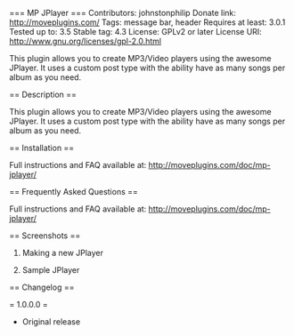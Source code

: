 === MP JPlayer ===
Contributors: johnstonphilip
Donate link: http://moveplugins.com/
Tags: message bar, header
Requires at least: 3.0.1
Tested up to: 3.5
Stable tag: 4.3
License: GPLv2 or later
License URI: http://www.gnu.org/licenses/gpl-2.0.html

This plugin allows you to create MP3/Video players using the awesome JPlayer. It uses a custom post type with the ability have as many songs per album as you need.

== Description ==

This plugin allows you to create MP3/Video players using the awesome JPlayer. It uses a custom post type with the ability have as many songs per album as you need.


== Installation ==

Full instructions and FAQ available at:
http://moveplugins.com/doc/mp-jplayer/

== Frequently Asked Questions ==

Full instructions and FAQ available at:
http://moveplugins.com/doc/mp-jplayer/

== Screenshots ==

1. Making a new JPlayer

2. Sample JPlayer

== Changelog ==

= 1.0.0.0 =
* Original release
